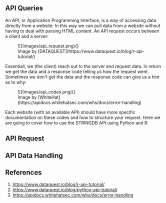 ## API Queries

An API, or Application Programming Interface, is a way of accessing data directly from a website. In this way we can pull data from a website without having to deal with parsing HTML content. An API request occurs between a client and a server:

<figure markdown>
  ![](images/api_request.png){}
  <figcaption>Image by [DATAQUEST](https://www.dataquest.io/blog/r-api-tutorial/)</figcaption>
</figure>

Essentiall, we (the client) reach out to the server and request data. In return we get the data and a response code telling us how the request went. Sometimes we don't get the data and the response code can give us a hint as to why:


<figure markdown>
  ![](images/api_codes.png){}
  <figcaption>Image by [WhiteHat](https://apidocs.whitehatsec.com/whs/docs/error-handling)</figcaption>
</figure>

Each website (with an available API) should have more specific documentation on these codes and how to structure your request. Here we are going to cover how to use the STRINGDB API using Python and R. 

## API Request

## API Data Handling

## References

1. https://www.dataquest.io/blog/r-api-tutorial/
2. https://www.dataquest.io/blog/python-api-tutorial/
3. https://apidocs.whitehatsec.com/whs/docs/error-handling
